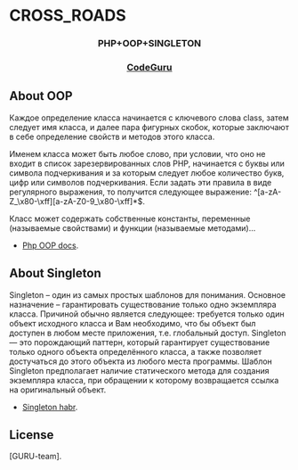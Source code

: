 # CROSS_ROADS
<h3 align="center">PHP+OOP+SINGLETON</h3>

<h3 align="center">
<a href="http://codeguru.be/">CodeGuru</a>
</h3>

## About OOP

Каждое определение класса начинается с ключевого слова class, затем следует имя класса, и далее пара фигурных скобок, которые заключают в себе определение свойств и методов этого класса.

Именем класса может быть любое слово, при условии, что оно не входит в список зарезервированных слов PHP, начинается с буквы или символа подчеркивания и за которым следует любое количество букв, цифр или символов подчеркивания. Если задать эти правила в виде регулярного выражения, то получится следующее выражение: ^[a-zA-Z_\x80-\xff][a-zA-Z0-9_\x80-\xff]*$.

Класс может содержать собственные константы, переменные (называемые свойствами) и функции (называемые методами)...
- [Php OOP docs](https://www.php.net/manual/ru/language.oop5.php).

## About Singleton

Singleton – один из самых простых шаблонов для понимания. Основное назначение – гарантировать существование только одно экземпляра класса. Причиной обычно является следующее: требуется только один объект исходного класса и Вам необходимо, что бы объект был доступен в любом месте приложения, т.е. глобальный доступ.
Singleton — это порождающий паттерн, который гарантирует существование только одного объекта определённого класса, а также позволяет достучаться до этого объекта из любого места программы. Шаблон Singleton предполагает наличие статического метода для создания экземпляра класса, при обращении к которому возвращается ссылка на оригинальный объект.
- [Singleton habr](https://habr.com/ru/post/31375/).

## License

[GURU-team].
